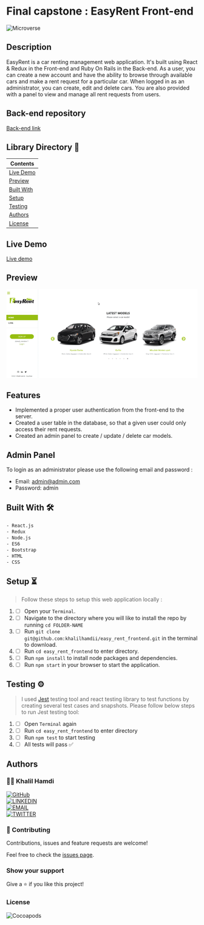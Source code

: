 # Final capstone : EasyRent Front-end

![Microverse](https://img.shields.io/badge/-Microverse-6F23FF?style=for-the-badge)

## Description

EasyRent is a car renting management web application. It's built using React & Redux in the Front-end and Ruby On Rails in the Back-end. As a user, you can create a new account and have the ability to browse through available cars and make a rent request for a particular car. When logged in as an administrator, you can create, edit and delete cars. You are also provided with a panel to view and manage all rent requests from users.

## Back-end repository

[Back-end link](https://github.com/khalilhamdii/easy-rent-api)

## Library Directory 📙

| Contents                    |
| --------------------------- |
| [Live Demo](#live-demo)     |
| [Preview](#preview)         |
| [Built With](#built-with-🛠) |
| [Setup](#setup-⏳)          |
| [Testing](#testing-⚙️)      |
| [Authors](#authors)         |
| [License](#license)         |

## Live Demo

[Live demo](https://easyrent-rms.herokuapp.com/)

## Preview

![preview](./preview/preview.gif)

## Features

- Implemented a proper user authentication from the front-end to the server.
- Created a user table in the database, so that a given user could only access their rent requests.
- Created an admin panel to create / update / delete car models.

## Admin Panel

To login as an administrator please use the following email and password :

- Email: admin@admin.com
- Password: admin

## Built With 🛠

```
- React.js
- Redux
- Node.js
- ES6
- Bootstrap
- HTML
- CSS
```

## Setup ⏳

> Follow these steps to setup this web application locally :

1. - [ ] Open your `Terminal`.
2. - [ ] Navigate to the directory where you will like to install the repo by running `cd FOLDER-NAME`
3. - [ ] Run `git clone git@github.com:khalilhamdii/easy_rent_frontend.git` in the terminal to download.
4. - [ ] Run `cd easy_rent_frontend` to enter directory.
5. - [ ] Run `npm install` to install node packages and dependencies.
6. - [ ] Run `npm start` in your browser to start the application.

## Testing ⚙️

> I used [Jest](https://jestjs.io/) testing tool and react testing library to test functions by creating several test cases and snapshots. Please follow below steps to run Jest testing tool:

1. - [ ] Open `Terminal` again
2. - [ ] Run `cd easy_rent_frontend` to enter directory
3. - [ ] Run `npm test` to start testing
4. - [ ] All tests will pass ✅

## Authors

### 👨‍💻 Khalil Hamdi

[![GitHub](https://img.shields.io/badge/-GitHub-000?style=for-the-badge&logo=GitHub&logoColor=white)](https://github.com/khalilhamdii) <br>
[![LINKEDIN](https://img.shields.io/badge/-LINKEDIN-0077B5?style=for-the-badge&logo=Linkedin&logoColor=white)](https://www.linkedin.com/in/khalilhamdi/) <br>
[![EMAIL](https://img.shields.io/badge/-EMAIL-D14836?style=for-the-badge&logo=Mail.Ru&logoColor=white)](mailto:khaalil.hamdi@gmail.com) <br>
[![TWITTER](https://img.shields.io/badge/-TWITTER-1DA1F2?style=for-the-badge&logo=Twitter&logoColor=white)](https://twitter.com/Khalilhamdiii)

### 🤝 Contributing

Contributions, issues and feature requests are welcome!

Feel free to check the [issues page](https://github.com/khalilhamdii/MyTodos).

### Show your support

Give a ⭐️ if you like this project!

### License

![Cocoapods](https://img.shields.io/cocoapods/l/AFNetworking?color=red&style=for-the-badge)
